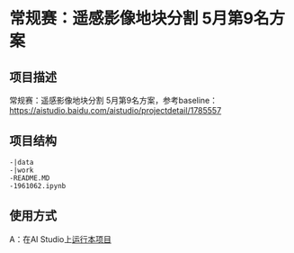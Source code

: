 # 常规赛：遥感影像地块分割 5月第9名方案

## 项目描述
常规赛：遥感影像地块分割 5月第9名方案，参考baseline：https://aistudio.baidu.com/aistudio/projectdetail/1785557

## 项目结构
```
-|data
-|work
-README.MD
-1961062.ipynb
```
## 使用方式
A：在AI Studio上[运行本项目](https://aistudio.baidu.com/aistudio/projectdetail/1961062)
